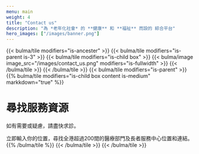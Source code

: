 ```yaml
---
menu: main
weight: 4
title: "Contact us"
description: "為 *老年化社會* 的 **健康** 和 **福祉** 而設的 綜合平台"
hero_images: ["/images/banner.png"]
---
```

{{< bulma/tile modifiers="is-ancester" >}}
  {{< bulma/tile modifiers="is-parent is-3" >}}
    {{< bulma/tile modifiers="is-child box" >}}
      {{< bulma/image image_src="/images/contact_us.png" modifiers="is-fullwidth" >}}
    {{< /bulma/tile >}}
  {{< /bulma/tile >}}
  {{< bulma/tile modifiers="is-parent" >}}
    {{% bulma/tile modifiers="is-child box content is-medium" markkdown="true" %}}
# 尋找服務資源

如有需要或疑慮，請盡快求診。

立即輸入你的位置，尋找全港超過200間的醫療部門及長者服務中心位置和連結。
    {{% /bulma/tile %}}
  {{< /bulma/tile >}}
{{< /bulma/tile >}}

